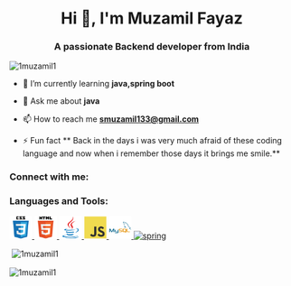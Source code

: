 <h1 align="center">Hi 👋, I'm Muzamil Fayaz</h1>
<h3 align="center">A passionate Backend developer from India</h3>

<p align="left"> <img src="https://komarev.com/ghpvc/?username=1muzamil1&label=Profile%20views&color=0e75b6&style=flat" alt="1muzamil1" /> </p>

- 🌱 I’m currently learning **java,spring boot**

- 💬 Ask me about **java**

- 📫 How to reach me **smuzamil133@gmail.com**

- ⚡ Fun fact ** Back in the days i was very much afraid of these coding language and now when i remember those days it brings me smile.**

<h3 align="left">Connect with me:</h3>
<p align="left">
</p>

<h3 align="left">Languages and Tools:</h3>
<p align="left"> <a href="https://www.w3schools.com/css/" target="_blank" rel="noreferrer"> <img src="https://raw.githubusercontent.com/devicons/devicon/master/icons/css3/css3-original-wordmark.svg" alt="css3" width="40" height="40"/> </a> <a href="https://www.w3.org/html/" target="_blank" rel="noreferrer"> <img src="https://raw.githubusercontent.com/devicons/devicon/master/icons/html5/html5-original-wordmark.svg" alt="html5" width="40" height="40"/> </a> <a href="https://www.java.com" target="_blank" rel="noreferrer"> <img src="https://raw.githubusercontent.com/devicons/devicon/master/icons/java/java-original.svg" alt="java" width="40" height="40"/> </a> <a href="https://developer.mozilla.org/en-US/docs/Web/JavaScript" target="_blank" rel="noreferrer"> <img src="https://raw.githubusercontent.com/devicons/devicon/master/icons/javascript/javascript-original.svg" alt="javascript" width="40" height="40"/> </a> <a href="https://www.mysql.com/" target="_blank" rel="noreferrer"> <img src="https://raw.githubusercontent.com/devicons/devicon/master/icons/mysql/mysql-original-wordmark.svg" alt="mysql" width="40" height="40"/> </a> <a href="https://spring.io/" target="_blank" rel="noreferrer"> <img src="https://www.vectorlogo.zone/logos/springio/springio-icon.svg" alt="spring" width="40" height="40"/> </a> </p>

<p>&nbsp;<img align="center" src="https://github-readme-stats.vercel.app/api?username=1muzamil1&show_icons=true&locale=en" alt="1muzamil1" /></p>

<p><img align="center" src="https://github-readme-streak-stats.herokuapp.com/?user=1muzamil1&" alt="1muzamil1" /></p>
